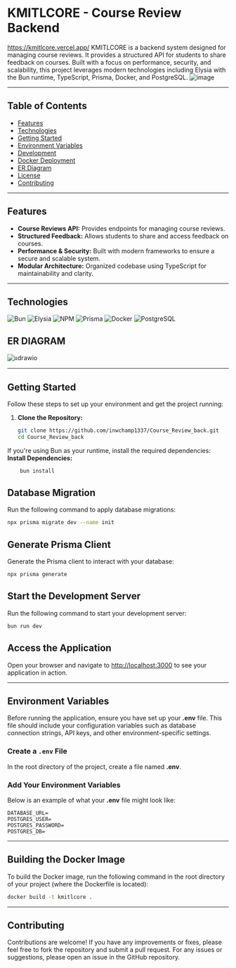 # KMITLCORE - Course Review Backend
https://kmitlcore.vercel.app/
KMITLCORE is a backend system designed for managing course reviews. It provides a structured API for students to share feedback on courses. Built with a focus on performance, security, and scalability, this project leverages modern technologies including Elysia with the Bun runtime, TypeScript, Prisma, Docker, and PostgreSQL.
![image](https://github.com/user-attachments/assets/af906297-816a-4113-acc3-dbe64a4044df)

---
## Table of Contents

- [Features](#features)
- [Technologies](#technologies)
- [Getting Started](#getting-started)
- [Environment Variables](#environment-variables)
- [Development](#development)
- [Docker Deployment](#docker-deployment)
- [ER Diagram](#er-diagram)
- [License](#license)
- [Contributing](#contributing)

---
## Features

- **Course Reviews API:** Provides endpoints for managing course reviews.
- **Structured Feedback:** Allows students to share and access feedback on courses.
- **Performance & Security:** Built with modern frameworks to ensure a secure and scalable system.
- **Modular Architecture:** Organized codebase using TypeScript for maintainability and clarity.

---

## Technologies
![Bun](https://img.shields.io/badge/Bun-%23000000.svg?style=for-the-badge&logo=bun&logoColor=white)
![Elysia](https://img.shields.io/badge/Elysia-%23FFCC00.svg?style=for-the-badge&logo=elysia&logoColor=black)
![NPM](https://img.shields.io/badge/NPM-%23CB3837.svg?style=for-the-badge&logo=npm&logoColor=white)
![Prisma](https://img.shields.io/badge/Prisma-%23004DFF.svg?style=for-the-badge&logo=prisma&logoColor=white)
![Docker](https://img.shields.io/badge/Docker-%232496ED.svg?style=for-the-badge&logo=docker&logoColor=white)
![PostgreSQL](https://img.shields.io/badge/PostgreSQL-%23336791.svg?style=for-the-badge&logo=postgresql&logoColor=white)
## ER DIAGRAM
![แdrawio](https://github.com/user-attachments/assets/2b17cabc-e06e-4a7a-99f8-843c8ae109c7)

---

## Getting Started

Follow these steps to set up your environment and get the project running:

1. **Clone the Repository:**

   ```bash
   git clone https://github.com/inwchamp1337/Course_Review_back.git
   cd Course_Review_back
   ```


If you're using Bun as your runtime, install the required dependencies:
    **Install Dependencies:**
```bash
    bun install
```
    

## Database Migration

Run the following command to apply database migrations:

```bash
npx prisma migrate dev --name init
```

## Generate Prisma Client

Generate the Prisma client to interact with your database:

```bash
npx prisma generate
```

## Start the Development Server

Run the following command to start your development server:

```bash
bun run dev
```

## Access the Application

Open your browser and navigate to [http://localhost:3000](http://localhost:3000) to see your application in action.

---

## Environment Variables

Before running the application, ensure you have set up your **.env** file. This file should include your configuration variables such as database connection strings, API keys, and other environment-specific settings.

### Create a `.env` File

In the root directory of the project, create a file named **.env**.

### Add Your Environment Variables

Below is an example of what your **.env** file might look like:

```env
DATABASE_URL=
POSTGRES_USER=
POSTGRES_PASSWORD=
POSTGRES_DB=
```

---
## Building the Docker Image

To build the Docker image, run the following command in the root directory of your project (where the Dockerfile is located):

```sh
docker build -t kmitlcore .
```
---
## Contributing

Contributions are welcome! If you have any improvements or fixes, please feel free to fork the repository and submit a pull request. For any issues or suggestions, please open an issue in the GitHub repository.


